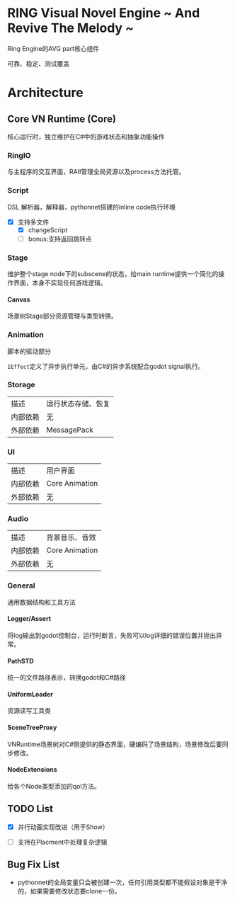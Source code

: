 # RING Visual Novel Engine ~ And Revive The Melody ~

Ring Engine的AVG part核心组件

可靠、稳定、测试覆盖

# Architecture

## Core VN Runtime (Core)

核心运行时，独立维护在C#中的游戏状态和抽象功能操作

### RingIO

与主程序的交互界面，RAII管理全局资源以及process方法托管。

### Script

DSL 解析器，解释器，pythonnet搭建的inline code执行环境

- [x] 支持多文件
    - [x] changeScript
    - [ ] bonus:支持返回跳转点

### Stage

维护整个stage node下的subscene的状态，给main runtime提供一个简化的操作界面，本身不实现任何游戏逻辑。

#### Canvas

场景树Stage部分资源管理与类型转换。

### Animation

脚本的驱动部分

`IEffect`定义了异步执行单元，由C#的异步系统配合godot signal执行。

### Storage

|          |                    |
| -------- | ------------------ |
| 描述     | 运行状态存储、恢复 |
| 内部依赖 | 无                 |
| 外部依赖 | MessagePack        |

### UI

|          |                |
| -------- | -------------- |
| 描述     | 用户界面       |
| 内部依赖 | Core Animation |
| 外部依赖 | 无             |

### Audio

|          |                |
| -------- | -------------- |
| 描述     | 背景音乐、音效 |
| 内部依赖 | Core Animation |
| 外部依赖 | 无             |

### General

通用数据结构和工具方法

#### Logger/Assert

将log输出到godot控制台，运行时断言，失败可以log详细的错误位置并抛出异常。

#### PathSTD

统一的文件路径表示，转换godot和C#路径

#### UniformLoader

资源读写工具类

#### SceneTreeProxy

VNRuntime场景树对C#侧提供的静态界面，硬编码了场景结构，场景修改后要同步修改。

#### NodeExtensions

给各个Node类型添加的qol方法。



## TODO List

- [x] 并行动画实现改进（用于Show）
- [ ] 支持在Placment中处理复杂逻辑



## Bug Fix List

- pythonnet的全局变量只会被创建一次，任何引用类型都不能假设对象是干净的，如果需要修改状态要clone一份。
